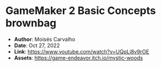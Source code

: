 # GameMaker 2 Basic Concepts brownbag

- **Author**: Moisés Carvalho
- **Date**: Oct 27, 2022
- **Link**: https://www.youtube.com/watch?v=UQpLi8v9rOE
- **Assets**: https://game-endeavor.itch.io/mystic-woods

